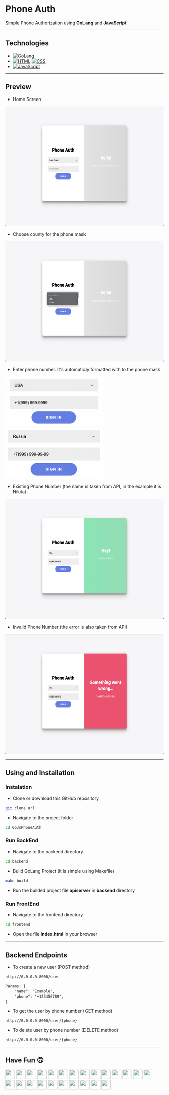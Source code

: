 # Phone Auth

Simple Phone Authorization using **GoLang** and **JavaScript**

---

## Technologies

- [![GoLang](https://img.shields.io/static/v1?label=&message=GoLang&color=blue&logo=go&logoColor=FFFFFF)](https://go.dev/)
- [![HTML](https://img.shields.io/static/v1?label=&message=HTML&color=FF9633&logo=html&logoColor=FFFFFF)](https://wikipedia.org/wiki/HTML) [![CSS](https://img.shields.io/static/v1?label=&message=CSS&color=338BFF&logo=css&logoColor=FFFFFF)](https://wikipedia.org/wiki/CSS)
- [![JavaScript](https://img.shields.io/static/v1?label=&message=JavaScript&color=black&logo=javascript&logoColor=)](https://www.javascript.com/)

---

## Preview

- Home Screen

<img src="pictures/preview.png" width="720" height="380"/>

- Choose county for the phone mask

<img src="pictures/county.png" width="720" height="380"/>

- Enter phone number. It's automaticly formatted with to the phone mask

<div>
    <img src="pictures/usa.png" width="310" height="160"/>
    <img src="pictures/russia.png" width="310" height="160"/>
</div>

- Existing Phone Number (the name is taken from API, in the example it is Nikita)

<img src="pictures/ok.png" width="720" height="380"/>

- Invalid Phone Number (the error is also taken from API)

<img src="pictures/badrequest.png" width="720" height="380"/>

---

## Using and Installation

### Instalation

- Clone or download this GitHub repository
```bash
git clone url
```
- Navigate to the project folder
```bash
cd GoJsPhoneAuth
```

### Run BackEnd

- Navigate to the backend directory
```bash
cd backend
```
- Build GoLang Project (it is simple using Makefile)
```bash
make build
```
- Run the builded project file **apiserver** in **backend** directory

### Run FrontEnd

- Navigate to the frontend directory
```bash
cd frontend
```
- Open the file **index.html** in your browser

---

## Backend Endpoints

- To create a new user
(POST method)
```http
http://0.0.0.0:8000/user
```
    Params: {
        "name": "Example",
        "phone": "+123456789",
    }

- To get the user by phone number
(GET method)
```http
http://0.0.0.0:8000/user/{phone}
```

- To delete user by phone number
(DELETE method)
```http
http://0.0.0.0:8000/user/{phone}
```

---

## Have Fun :upside_down_face:

<div>
    <img src="https://cultofthepartyparrot.com/parrots/hd/congapartyparrot.gif" width="30" height="30"/>
    <img src="https://cultofthepartyparrot.com/parrots/hd/congapartyparrot.gif" width="30" height="30"/>
    <img src="https://cultofthepartyparrot.com/parrots/hd/congapartyparrot.gif" width="30" height="30"/>
    <img src="https://cultofthepartyparrot.com/parrots/hd/congapartyparrot.gif" width="30" height="30"/>
    <img src="https://cultofthepartyparrot.com/parrots/hd/congapartyparrot.gif" width="30" height="30"/>
    <img src="https://cultofthepartyparrot.com/parrots/hd/congapartyparrot.gif" width="30" height="30"/>
    <img src="https://cultofthepartyparrot.com/parrots/hd/congapartyparrot.gif" width="30" height="30"/>
    <img src="https://cultofthepartyparrot.com/parrots/hd/congapartyparrot.gif" width="30" height="30"/>
    <img src="https://cultofthepartyparrot.com/parrots/hd/congapartyparrot.gif" width="30" height="30"/>
    <img src="https://cultofthepartyparrot.com/parrots/hd/congapartyparrot.gif" width="30" height="30"/>
    <img src="https://cultofthepartyparrot.com/parrots/hd/congapartyparrot.gif" width="30" height="30"/>
    <img src="https://cultofthepartyparrot.com/parrots/hd/congapartyparrot.gif" width="30" height="30"/>
    <img src="https://cultofthepartyparrot.com/parrots/hd/congapartyparrot.gif" width="30" height="30"/>
    <img src="https://cultofthepartyparrot.com/parrots/hd/congapartyparrot.gif" width="30" height="30"/>
    <img src="https://cultofthepartyparrot.com/parrots/hd/congapartyparrot.gif" width="30" height="30"/>
    <img src="https://cultofthepartyparrot.com/parrots/hd/congapartyparrot.gif" width="30" height="30"/>
    <img src="https://cultofthepartyparrot.com/parrots/hd/congapartyparrot.gif" width="30" height="30"/>
    <img src="https://cultofthepartyparrot.com/parrots/hd/congapartyparrot.gif" width="30" height="30"/>
    <img src="https://cultofthepartyparrot.com/parrots/hd/congapartyparrot.gif" width="30" height="30"/>
    <img src="https://cultofthepartyparrot.com/parrots/hd/congapartyparrot.gif" width="30" height="30"/>
    <img src="https://cultofthepartyparrot.com/parrots/hd/congapartyparrot.gif" width="30" height="30"/>
    <img src="https://cultofthepartyparrot.com/parrots/hd/congapartyparrot.gif" width="30" height="30"/>
    <img src="https://cultofthepartyparrot.com/parrots/hd/congapartyparrot.gif" width="30" height="30"/>
    <img src="https://cultofthepartyparrot.com/parrots/hd/congapartyparrot.gif" width="30" height="30"/>
</div>